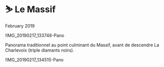 # ⛷ Le Massif
February 2019

!IMG_20190217_133748-Pano

Panorama traditionnel au point culminant du Massif, avant de descendre
La Charlevoix (triple diamants noirs).

!IMG_20190217_134515-Pano
